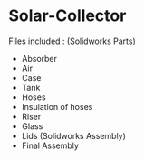 # Solar-Collector
Files included :
(Solidworks Parts)
- Absorber 
- Air 
- Case 
- Tank 
- Hoses 
- Insulation of hoses 
- Riser 
- Glass
- Lids 
(Solidworks Assembly)
- Final Assembly 
